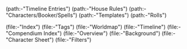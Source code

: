 (path:-"Timeline Entries")
(path:-"House Rules")
(path:-"Characters/Booker/Spells")
(path:-"Templates")
(path:-"Rolls")

(file:-"Index")
(file:-"Tags")
(file:-"Worldmap")
(file:-"Timeline")
(file:-"Compendium Index")
(file:-"Overview")
(file:-"Background")
(file:-"Character Sheet")
(file:-"Filters")